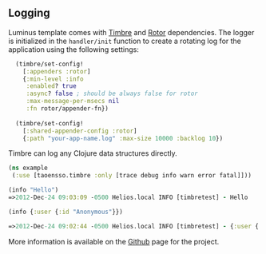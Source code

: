 ## Logging

Luminus template comes with [Timbre](https://github.com/ptaoussanis/timbre) and [Rotor](https://bitbucket.org/postspectacular/rotor) dependencies.
The logger is initialized in the `handler/init` function to create a rotating log for the application using the following settings:

```clojure
  (timbre/set-config!
    [:appenders :rotor]
    {:min-level :info
     :enabled? true
     :async? false ; should be always false for rotor
     :max-message-per-msecs nil
     :fn rotor/appender-fn})
  
  (timbre/set-config!
    [:shared-appender-config :rotor]
    {:path "your-app-name.log" :max-size 10000 :backlog 10})
```

Timbre can log any Clojure data structures directly.

```clojure
(ns example
 (:use [taoensso.timbre :only [trace debug info warn error fatal]]))

(info "Hello")
=>2012-Dec-24 09:03:09 -0500 Helios.local INFO [timbretest] - Hello

(info {:user {:id "Anonymous"}})

=>2012-Dec-24 09:02:44 -0500 Helios.local INFO [timbretest] - {:user {:id "Anonymous"}}
```

More information is available on the [Github](https://github.com/ptaoussanis/timbre) page for the project.
